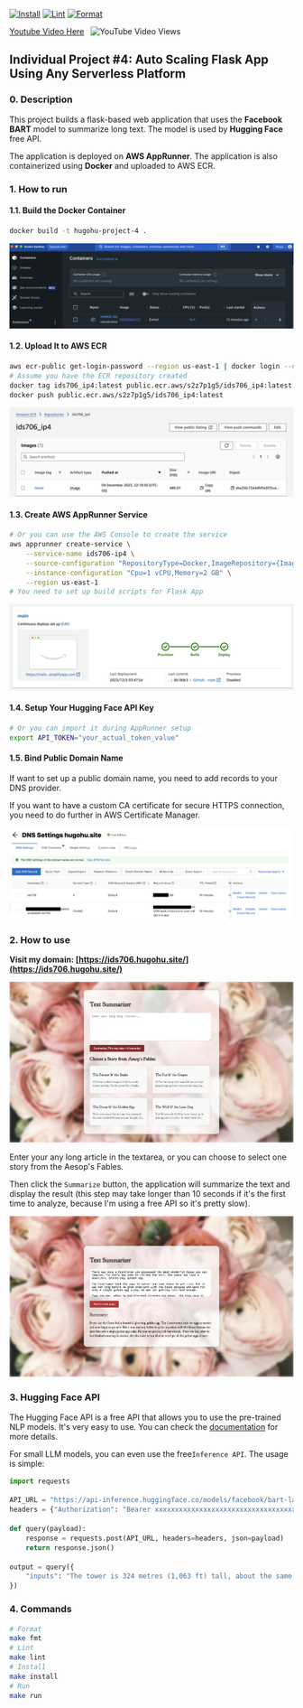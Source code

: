 [![Install](https://github.com/0HugoHu/HugoHu-Project-4/actions/workflows/lint.yml/badge.svg)](https://github.com/0HugoHu/HugoHu-Project-4/actions/workflows/lint.yml)
[![Lint](https://github.com/0HugoHu/HugoHu-Project-4/actions/workflows/format.yml/badge.svg)](https://github.com/0HugoHu/HugoHu-Project-4/actions/workflows/rustfmt.yml)
[![Format](https://github.com/0HugoHu/HugoHu-Project-4/actions/workflows/install.yml/badge.svg)](https://github.com/0HugoHu/HugoHu-Project-4/actions/workflows/binary.yml)

[Youtube Video Here](https://youtu.be/_DSV9nnL_Gc) 
&nbsp;&nbsp;![YouTube Video Views](https://img.shields.io/youtube/views/_DSV9nnL_Gc)


## Individual Project #4: Auto Scaling Flask App Using Any Serverless Platform

### 0. Description
This project builds a flask-based web application that uses the **Facebook BART** model to summarize long text. The model is used by **Hugging Face** free API. 

The application is deployed on **AWS AppRunner**. The application is also containerized using **Docker** and uploaded to AWS ECR.

### 1. How to run
#### 1.1. Build the Docker Container
```bash
docker build -t hugohu-project-4 .
```

![](./hugohu_project_4/static/container.png)

#### 1.2. Upload It to AWS ECR
```bash
aws ecr-public get-login-password --region us-east-1 | docker login --username AWS --password-stdin public.ecr.aws/s2z7p1g5
# Assume you have the ECR repository created
docker tag ids706_ip4:latest public.ecr.aws/s2z7p1g5/ids706_ip4:latest
docker push public.ecr.aws/s2z7p1g5/ids706_ip4:latest
```

![](./hugohu_project_4/static/ecr.png)


#### 1.3. Create AWS AppRunner Service
```bash
# Or you can use the AWS Console to create the service
aws apprunner create-service \
    --service-name ids706-ip4 \
    --source-configuration "RepositoryType=Docker,ImageRepository={ImageIdentifier=public.ecr.aws/s2z7p1g5/ids706_ip4:latest}" \
    --instance-configuration "Cpu=1 vCPU,Memory=2 GB" \
    --region us-east-1
# You need to set up build scripts for Flask App
```

![](./hugohu_project_4/static/appamplify.png)


#### 1.4. Setup Your Hugging Face API Key
```bash
# Or you can import it during AppRunner setup
export API_TOKEN="your_actual_token_value"
```

#### 1.5. Bind Public Domain Name
If want to set up a public domain name, you need to add records to your DNS provider. 

If you want to have a custom CA certificate for secure HTTPS connection, you need to do further in AWS Certificate Manager.

![](./hugohu_project_4/static/host.png)

### 2. How to use
**Visit my domain: [https://ids706.hugohu.site/](https://ids706.hugohu.site/)**

![](./hugohu_project_4/static/web.png)

Enter your any long article in the textarea, or you can choose to select one story from the Aesop's Fables.

Then click the ```Summarize``` button, the application will summarize the text and display the result (this step may take longer than 10 seconds if it's the first time to analyze, because I'm using a free API so it's pretty slow).

![](./hugohu_project_4/static/result.png)

### 3. Hugging Face API
The Hugging Face API is a free API that allows you to use the pre-trained NLP models. It's very easy to use. You can check the [documentation](https://huggingface.co/docs) for more details.

For small LLM models, you can even use the free```Inference API```. The usage is simple:
```python
import requests

API_URL = "https://api-inference.huggingface.co/models/facebook/bart-large-cnn"
headers = {"Authorization": "Bearer xxxxxxxxxxxxxxxxxxxxxxxxxxxxxxxxxxxxx"}

def query(payload):
	response = requests.post(API_URL, headers=headers, json=payload)
	return response.json()
	
output = query({
	"inputs": "The tower is 324 metres (1,063 ft) tall, about the same height as an 81-storey building, and the tallest structure in Paris. Its base is square, measuring 125 metres (410 ft) on each side. During its construction, the Eiffel Tower surpassed the Washington Monument to become the tallest man-made structure in the world, a title it held for 41 years until the Chrysler Building in New York City was finished in 1930. It was the first structure to reach a height of 300 metres. Due to the addition of a broadcasting aerial at the top of the tower in 1957, it is now taller than the Chrysler Building by 5.2 metres (17 ft). Excluding transmitters, the Eiffel Tower is the second tallest free-standing structure in France after the Millau Viaduct.",
})
```

### 4. Commands
```bash
# Format
make fmt
# Lint
make lint
# Install
make install
# Run
make run
```